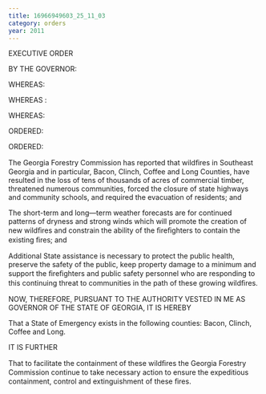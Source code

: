 ```yaml
---
title: 16966949603_25_11_03
category: orders
year: 2011
---
```

 

EXECUTIVE ORDER

BY THE GOVERNOR:

WHEREAS:

WHEREAS :

WHEREAS:

ORDERED:

ORDERED:

The Georgia Forestry Commission has reported that wildﬁres in
Southeast Georgia and in particular, Bacon, Clinch, Coffee and
Long Counties, have resulted in the loss of tens of thousands of
acres of commercial timber, threatened numerous communities,
forced the closure of state highways and community schools, and
required the evacuation of residents; and

The short-term and long—term weather forecasts are for continued
patterns of dryness and strong winds which will promote the
creation of new wildﬁres and constrain the ability of the ﬁreﬁghters
to contain the existing ﬁres; and

Additional State assistance is necessary to protect the public health,
preserve the safety of the public, keep property damage to a
minimum and support the ﬁreﬁghters and public safety personnel
who are responding to this continuing threat to communities in the
path of these growing wildﬁres.

NOW, THEREFORE, PURSUANT TO THE AUTHORITY
VESTED IN ME AS GOVERNOR OF THE STATE OF
GEORGIA, IT IS HEREBY

That a State of Emergency exists in the following counties: Bacon,
Clinch, Coffee and Long.

IT IS FURTHER

That to facilitate the containment of these wildﬁres the Georgia
Forestry Commission continue to take necessary action to ensure
the expeditious containment, control and extinguishment of these
ﬁres.

